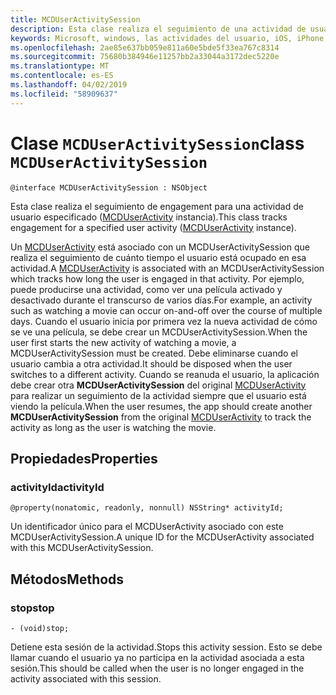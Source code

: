 ```yaml
---
title: MCDUserActivitySession
description: Esta clase realiza el seguimiento de una actividad de usuario ([MCDUserActivity](MCDUserActivity.md) instancia) mientras el usuario está ocupado en esa actividad.
keywords: Microsoft, windows, las actividades del usuario, iOS, iPhone, objectiveC, conectado los dispositivos, proyecto Roma
ms.openlocfilehash: 2ae85e637bb059e811a60e5bde5f33ea767c8314
ms.sourcegitcommit: 75680b384946e11257bb2a33044a3172dec5220e
ms.translationtype: MT
ms.contentlocale: es-ES
ms.lasthandoff: 04/02/2019
ms.locfileid: "58909637"
---
```

# <a name="class-mcduseractivitysession"></a><span data-ttu-id="a0aeb-104">Clase `MCDUserActivitySession`</span><span class="sxs-lookup"><span data-stu-id="a0aeb-104">class `MCDUserActivitySession`</span></span>

```
@interface MCDUserActivitySession : NSObject
```

<span data-ttu-id="a0aeb-105">Esta clase realiza el seguimiento de engagement para una actividad de usuario especificado ([MCDUserActivity](MCDUserActivity.md) instancia).</span><span class="sxs-lookup"><span data-stu-id="a0aeb-105">This class tracks engagement for a specified user activity ([MCDUserActivity](MCDUserActivity.md) instance).</span></span>

<span data-ttu-id="a0aeb-106">Un [MCDUserActivity](MCDUserActivity.md) está asociado con un MCDUserActivitySession que realiza el seguimiento de cuánto tiempo el usuario está ocupado en esa actividad.</span><span class="sxs-lookup"><span data-stu-id="a0aeb-106">A [MCDUserActivity](MCDUserActivity.md) is associated with an MCDUserActivitySession which tracks how long the user is engaged in that activity.</span></span> <span data-ttu-id="a0aeb-107">Por ejemplo, puede producirse una actividad, como ver una película activado y desactivado durante el transcurso de varios días.</span><span class="sxs-lookup"><span data-stu-id="a0aeb-107">For example, an activity such as watching a movie can occur on-and-off over the course of multiple days.</span></span> <span data-ttu-id="a0aeb-108">Cuando el usuario inicia por primera vez la nueva actividad de cómo se ve una película, se debe crear un MCDUserActivitySession.</span><span class="sxs-lookup"><span data-stu-id="a0aeb-108">When the user first starts the new activity of watching a movie, a MCDUserActivitySession must be created.</span></span> <span data-ttu-id="a0aeb-109">Debe eliminarse cuando el usuario cambia a otra actividad.</span><span class="sxs-lookup"><span data-stu-id="a0aeb-109">It should be disposed when the user switches to a different activity.</span></span> <span data-ttu-id="a0aeb-110">Cuando se reanuda el usuario, la aplicación debe crear otra **MCDUserActivitySession** del original [MCDUserActivity](MCDUserActivity.md) para realizar un seguimiento de la actividad siempre que el usuario está viendo la película.</span><span class="sxs-lookup"><span data-stu-id="a0aeb-110">When the user resumes, the app should create another **MCDUserActivitySession** from the original [MCDUserActivity](MCDUserActivity.md) to track the activity as long as the user is watching the movie.</span></span>


## <a name="properties"></a><span data-ttu-id="a0aeb-111">Propiedades</span><span class="sxs-lookup"><span data-stu-id="a0aeb-111">Properties</span></span>

### <a name="activityid"></a><span data-ttu-id="a0aeb-112">activityId</span><span class="sxs-lookup"><span data-stu-id="a0aeb-112">activityId</span></span>
`@property(nonatomic, readonly, nonnull) NSString* activityId;`

<span data-ttu-id="a0aeb-113">Un identificador único para el MCDUserActivity asociado con este MCDUserActivitySession.</span><span class="sxs-lookup"><span data-stu-id="a0aeb-113">A unique ID for the MCDUserActivity associated with this MCDUserActivitySession.</span></span>

## <a name="methods"></a><span data-ttu-id="a0aeb-114">Métodos</span><span class="sxs-lookup"><span data-stu-id="a0aeb-114">Methods</span></span>

### <a name="stop"></a><span data-ttu-id="a0aeb-115">stop</span><span class="sxs-lookup"><span data-stu-id="a0aeb-115">stop</span></span>
`- (void)stop;`

<span data-ttu-id="a0aeb-116">Detiene esta sesión de la actividad.</span><span class="sxs-lookup"><span data-stu-id="a0aeb-116">Stops this activity session.</span></span> <span data-ttu-id="a0aeb-117">Esto se debe llamar cuando el usuario ya no participa en la actividad asociada a esta sesión.</span><span class="sxs-lookup"><span data-stu-id="a0aeb-117">This should be called when the user is no longer engaged in the activity associated with this session.</span></span>